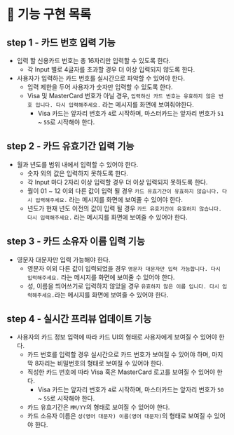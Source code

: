 # 🎯 기능 구현 목록

## step 1 - 카드 번호 입력 기능

- 입력 할 신용카드 번호는 총 16자리만 입력할 수 있도록 한다.
  - 각 Input 별로 4글자를 초과할 경우 더 이상 입력되지 않도록 한다.
- 사용자가 입력하는 카드 번호를 실시간으로 파악할 수 있어야 한다.
  - 입력 제한을 두어 사용자가 숫자만 입력할 수 있도록 한다.
  - Visa 및 MasterCard 번호가 아닐 경우, `입력하신 카드 번호는 유효하지 않은 번호 입니다. 다시 입력해주세요.` 라는 메시지를 화면에 보여줘야한다.
    - Visa 카드는 앞자리 번호가 `4`로 시작하며, 마스터카드는 앞자리 번호가 `51` ~ `55`로 시작해야 한다.

## step 2 - 카드 유효기간 입력 기능

- 월과 년도를 범위 내에서 입력할 수 있어야 한다.
  - 숫자 외의 값은 입력하지 못하도록 한다.
  - 각 Input 마다 2자리 이상 입력할 경우 더 이상 입력되지 못하도록 한다.
  - 월이 01 ~ 12 이외 다른 값이 입력 될 경우 `카드 유효기간이 유효하지 않습니다. 다시 입력해주세요.` 라는 메시지를 화면에 보여줄 수 있어야 한다.
  - 년도가 현재 년도 이전의 값이 입력 될 경우 `카드 유효기간이 유효하지 않습니다. 다시 입력해주세요.` 라는 메시지를 화면에 보여줄 수 있어야 한다.

## step 3 - 카드 소유자 이름 입력 기능

- 영문자 대문자만 입력 가능해야 한다.
  - 영문자 이외 다른 값이 입력되었을 경우 `영문자 대문자만 입력 가능합니다. 다시 입력해주세요.` 라는 메시지를 화면에 보여줄 수 있어야 한다.
  - 성, 이름을 띄어쓰기로 입력하지 않았을 경우 `유효하지 않은 이름 입니다. 다시 입력해주세요.`라는 메시지를 화면에 보여줄 수 있어야 한다.

## step 4 - 실시간 프리뷰 업데이트 기능

- 사용자의 카드 정보 입력에 따라 카드 UI의 형태로 사용자에게 보여질 수 있어야 한다.
  - 카드 번호를 입력할 경우 실시간으로 카드 번호가 보여질 수 있어야 하며, 마지막 8자리는 비밀번호의 형태로 보여질 수 있어야 한다.
  - 직성한 카드 번호에 따라 Visa 혹은 MasterCard 로고를 보여질 수 있어야 한다.
    - Visa 카드는 앞자리 번호가 `4`로 시작하며, 마스터카드는 앞자리 번호가 `50` ~ `55`로 시작해야 한다.
  - 카드 유효기간은 `MM/YY`의 형태로 보여질 수 있어야 한다.
  - 카드 소유자 이름은 `성(영어 대문자) 이름(영어 대문자)`의 형태로 보여질 수 있어야 한다.
